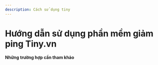 ```yaml
---
description: Cách sử dụng tiny
---
```


# Hướng dẫn sử dụng phần mềm giảm ping Tiny.vn

**Những trường hợp cần tham khảo**

